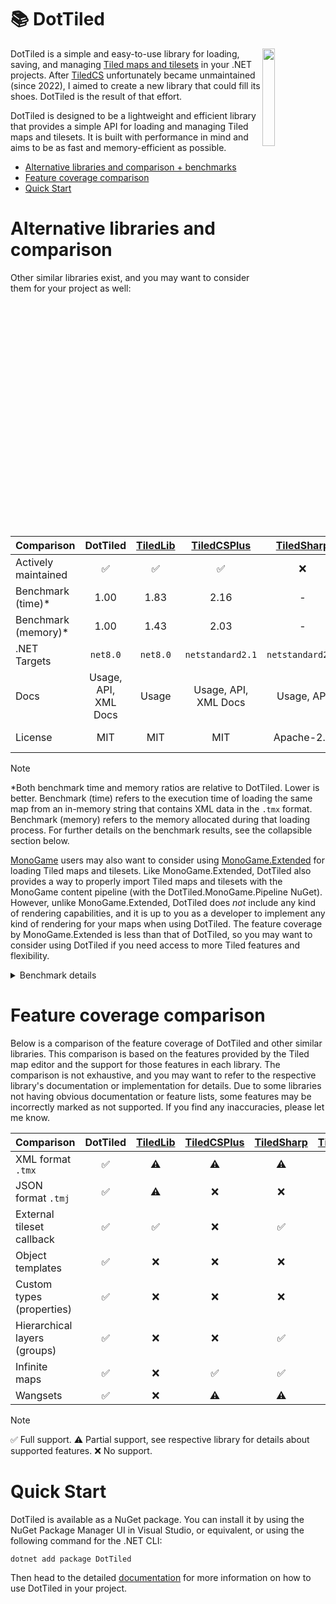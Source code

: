# 📚 DotTiled

<img src="https://www.mapeditor.org/img/tiled-logo-white.png" align="right" width="20%"/>

DotTiled is a simple and easy-to-use library for loading, saving, and managing [Tiled maps and tilesets](https://mapeditor.org) in your .NET projects. After [TiledCS](https://github.com/TheBoneJarmer/TiledCS) unfortunately became unmaintained (since 2022), I aimed to create a new library that could fill its shoes. DotTiled is the result of that effort.

DotTiled is designed to be a lightweight and efficient library that provides a simple API for loading and managing Tiled maps and tilesets. It is built with performance in mind and aims to be as fast and memory-efficient as possible.

- [Alternative libraries and comparison + benchmarks](#alternative-libraries-and-comparison)
- [Feature coverage comparison](#feature-coverage-comparison)
- [Quick Start](#quick-start)

# Alternative libraries and comparison

Other similar libraries exist, and you may want to consider them for your project as well:

|**Comparison**|**DotTiled**|[TiledLib](https://github.com/Ragath/TiledLib.Net)|[TiledCSPlus](https://github.com/nolemretaWxd/TiledCSPlus)|[TiledSharp](https://github.com/marshallward/TiledSharp)|[TiledCS](https://github.com/TheBoneJarmer/TiledCS)|[TiledNet](https://github.com/napen123/Tiled.Net)|
|---------------------------------|:-----------------------:|:--------:|:-----------:|:----------:|:-------:|:------:|
| Actively maintained             |            ✅          |     ✅   |     ✅      |      ❌   |    ❌  |   ❌   |
| Benchmark (time)*               |           1.00          |   1.83   |     2.16    |      -     |    -    |    -   |
| Benchmark (memory)*             |           1.00          |   1.43   |     2.03    |      -     |    -    |    -   |
| .NET Targets                    | `net8.0` | `net8.0` |`netstandard2.1`|`netstandard2.0`|`netstandard2.0`|`net45`|
| Docs                            |Usage, API,<br>XML Docs|Usage|Usage, API,<br>XML Docs|Usage, API|Usage, XML Docs|Usage, XML Docs|
| License                         |           MIT           |   MIT    |     MIT     | Apache-2.0 |   MIT   | BSD 3-Clause |

> [!NOTE]
> *Both benchmark time and memory ratios are relative to DotTiled. Lower is better. Benchmark (time) refers to the execution time of loading the same map from an in-memory string that contains XML data in the `.tmx` format. Benchmark (memory) refers to the memory allocated during that loading process. For further details on the benchmark results, see the collapsible section below.

[MonoGame](https://www.monogame.net) users may also want to consider using [MonoGame.Extended](https://github.com/craftworkgames/MonoGame.Extended) for loading Tiled maps and tilesets. Like MonoGame.Extended, DotTiled also provides a way to properly import Tiled maps and tilesets with the MonoGame content pipeline (with the DotTiled.MonoGame.Pipeline NuGet). However, unlike MonoGame.Extended, DotTiled does *not* include any kind of rendering capabilities, and it is up to you as a developer to implement any kind of rendering for your maps when using DotTiled. The feature coverage by MonoGame.Extended is less than that of DotTiled, so you may want to consider using DotTiled if you need access to more Tiled features and flexibility.

<details>
<summary>
Benchmark details
</summary>

The following benchmark results were gathered using the `DotTiled.Benchmark` project which uses [BenchmarkDotNet](https://benchmarkdotnet.org/) to compare the performance of DotTiled with other similar libraries. The benchmark results are grouped by category and show the mean execution time, memory consumption metrics, and ratio to DotTiled.

```
BenchmarkDotNet v0.13.12, Windows 10 (10.0.19045.4651/22H2/2022Update)
12th Gen Intel Core i7-12700K, 1 CPU, 20 logical and 12 physical cores
.NET SDK 8.0.202
  [Host]     : .NET 8.0.3 (8.0.324.11423), X64 RyuJIT AVX2
  DefaultJob : .NET 8.0.3 (8.0.324.11423), X64 RyuJIT AVX2
```
| Method      | Categories               | Mean     | Ratio | Gen0   | Gen1   | Allocated | Alloc Ratio |
|------------ |------------------------- |---------:|------:|-------:|-------:|----------:|------------:|
| DotTiled    | MapFromInMemoryTmjString | 4.431 μs |  1.00 | 0.4349 |      - |   5.58 KB |        1.00 |
| TiledLib    | MapFromInMemoryTmjString | 6.369 μs |  1.44 | 0.7019 | 0.0153 |   9.01 KB |        1.61 |
|             |                          |          |       |        |        |           |             |
| DotTiled    | MapFromInMemoryTmxString | 3.125 μs |  1.00 | 1.2817 | 0.0610 |  16.36 KB |        1.00 |
| TiledLib    | MapFromInMemoryTmxString | 5.709 μs |  1.83 | 1.8005 | 0.0916 |  23.32 KB |        1.43 |
| TiledCSPlus | MapFromInMemoryTmxString | 6.757 μs |  2.16 | 2.5940 | 0.1831 |  33.16 KB |        2.03 |

It is important to note that the above benchmark results come from loading a very small map with a single tile layer as I had to find a common denominator between the libraries so that they all could load the same map. The results aim to be indicative of the performance of the libraries, but should be taken with a grain of salt. Only the actively maintained libraries are included in the benchmark results. TiledCSPlus does not support the `.tmj` format, so it was not included for that benchmark category.

</details>

# Feature coverage comparison

Below is a comparison of the feature coverage of DotTiled and other similar libraries. This comparison is based on the features provided by the Tiled map editor and the support for those features in each library. The comparison is not exhaustive, and you may want to refer to the respective library's documentation or implementation for details. Due to some libraries not having obvious documentation or feature lists, some features may be incorrectly marked as not supported. If you find any inaccuracies, please let me know.

| **Comparison**|**DotTiled**|[TiledLib](https://github.com/Ragath/TiledLib.Net)|[TiledCSPlus](https://github.com/nolemretaWxd/TiledCSPlus)|[TiledSharp](https://github.com/marshallward/TiledSharp)|[TiledCS](https://github.com/TheBoneJarmer/TiledCS)|[TiledNet](https://github.com/napen123/Tiled.Net)|
|---------------------------------|:-:|:-:|:-:|:-:|:-:|:-:|
| XML format `.tmx`               |✅ |⚠️|⚠️|⚠️|⚠️|⚠️|
| JSON format `.tmj`              |✅ |⚠️|❌|❌|❌|❌|
| External tileset callback       |✅ |✅|❌|✅|❌|❌|
| Object templates                |✅ |❌|❌|❌|❌|❌|
| Custom types (properties)       |✅ |❌|❌|❌|❌|❌|
| Hierarchical layers (groups)    |✅ |❌|❌|✅|❌|✅|
| Infinite maps                   |✅ |❌|✅|✅|✅|❌|
| Wangsets                        |✅ |❌|⚠️|⚠️|❌|⚠️|

> [!NOTE]
> ✅ Full support. ⚠️ Partial support, see respective library for details about supported features. ❌ No support.

# Quick Start

DotTiled is available as a NuGet package. You can install it by using the NuGet Package Manager UI in Visual Studio, or equivalent, or using the following command for the .NET CLI:

```pwsh
dotnet add package DotTiled
```

Then head to the detailed [documentation](https://dcronqvist.github.io/DotTiled/docs/quickstart.html) for more information on how to use DotTiled in your project.

